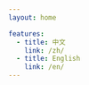 ```yaml
---
layout: home

features:
  - title: 中文
    link: /zh/
  - title: English
    link: /en/
---
```


<script lang="ts" setup>
import { onBeforeMount } from 'vue'
import { useRouter } from 'vitepress'

onBeforeMount(() => {
  const locale = localStorage.getItem('locale')
  if (locale) {
    useRouter().go(`/${locale}/`)
  }
})
</script>
